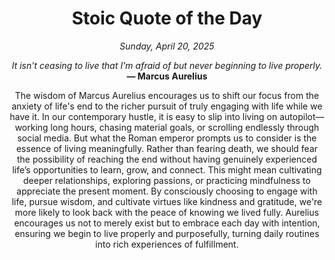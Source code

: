 <h1 align="center">Stoic Quote of the Day</h1>
<p align="center"><em><!--date-start-->Sunday, April 20, 2025<!--date-end--></em></p>
<p align="center">
    <em><!--START_SECTION:quote-text-->
It isn't ceasing to live that I'm afraid of but never beginning to live properly.
<!--END_SECTION:quote-text--></em><br>
    <strong>— <!--START_SECTION:quote-author-->
Marcus Aurelius
<!--END_SECTION:quote-author--></strong>
</p>

<p align="center" style="max-width:600px;margin:0 auto;">
<!--START_SECTION:quote-interpretation-->
The wisdom of Marcus Aurelius encourages us to shift our focus from the anxiety of life's end to the richer pursuit of truly engaging with life while we have it. In our contemporary hustle, it is easy to slip into living on autopilot—working long hours, chasing material goals, or scrolling endlessly through social media. But what the Roman emperor prompts us to consider is the essence of living meaningfully. Rather than fearing death, we should fear the possibility of reaching the end without having genuinely experienced life’s opportunities to learn, grow, and connect. This might mean cultivating deeper relationships, exploring passions, or practicing mindfulness to appreciate the present moment. By consciously choosing to engage with life, pursue wisdom, and cultivate virtues like kindness and gratitude, we're more likely to look back with the peace of knowing we lived fully. Aurelius encourages us not to merely exist but to embrace each day with intention, ensuring we begin to live properly and purposefully, turning daily routines into rich experiences of fulfillment.
<!--END_SECTION:quote-interpretation-->
</p>
